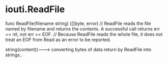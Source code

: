 # iouti.ReadFile
func ReadFile(filename string) ([]byte, error)
// ReadFile reads the file named by filename and returns the contents. A successful call returns err == nil, not err == EOF. 
// Because ReadFile reads the whole file, it does not treat an EOF from Read as an error to be reported.

string(content))---> converting bytes of data return by ReadFile into strings..
